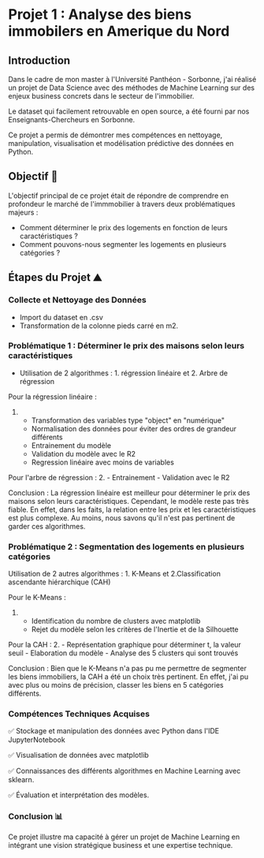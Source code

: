 # Projet 1 :  Analyse des biens immobilers en Amerique du Nord

## Introduction
Dans le cadre de mon master à l'Université Panthéon - Sorbonne, j'ai réalisé un projet de Data Science avec des méthodes de Machine Learning sur des enjeux business concrets dans le secteur de l'immobilier.

Le dataset qui facilement retrouvable en open source, a été fourni par nos Enseignants-Chercheurs en Sorbonne.

Ce projet a permis de démontrer mes compétences en nettoyage, manipulation, visualisation et modélisation prédictive des données en Python.

## Objectif 🎯
L'objectif principal de ce projet était de répondre de comprendre en profondeur le marché de l'immmobilier à travers deux problématiques majeurs :

- Comment déterminer le prix des logements en fonction de leurs caractéristiques ?
- Comment pouvons-nous segmenter les logements en plusieurs catégories ?

## Étapes du Projet ⛰️

### Collecte et Nettoyage des Données 
- Import du dataset en .csv
- Transformation de la colonne pieds carré en m2.

### Problématique 1 : Déterminer le prix des maisons selon leurs caractéristiques
- Utilisation de 2 algorithmes : 1. régression linéaire et 2. Arbre de régression

Pour la régression linéaire : 
1.  - Transformation des variables type "object" en "numérique"
    - Normalisation des données pour éviter des ordres de grandeur différents
    - Entrainement du modèle
    - Validation du modèle avec le R2
    - Regression linéaire avec moins de variables


Pour l'arbre de régression :
2.  - Entrainement
    - Validation avec le R2


Conclusion : La régression linéaire est meilleur pour déterminer le prix des maisons selon leurs caractéristiques. Cependant, le modèle reste pas très fiable. En effet, dans les faits, la relation entre les prix et les caractéristiques est plus complexe. Au moins, nous savons qu'il n'est pas pertinent de garder ces algorithmes.

### Problématique 2 : Segmentation des logements en plusieurs catégories 

Utilisation de 2 autres algorithmes : 1. K-Means et 2.Classification ascendante hiérarchique (CAH)

Pour le K-Means : 
1. - Identification du nombre de clusters avec matplotlib
   - Rejet du modèle selon les critères de l'Inertie et de la Silhouette

Pour la CAH : 
2.    - Représentation graphique pour déterminer t, la valeur seuil
      - Elaboration du modèle
      - Analyse des 5 clusters qui sont trouvés
  
Conclusion : Bien que le K-Means n'a pas pu me permettre de segmenter les biens immobiliers, la CAH a été un choix très pertinent. En effet, j'ai pu avec plus ou moins de précision, classer les biens en 5 catégories différents.

### Compétences Techniques Acquises 

✅ Stockage et manipulation des données avec Python dans l'IDE JupyterNotebook

✅ Visualisation de données avec matplotlib

✅ Connaissances des différents algorithmes en Machine Learning avec sklearn.

✅ Évaluation et interprétation des modèles.

### Conclusion 📊
Ce projet illustre ma capacité à gérer un projet de Machine Learning en intégrant une vision stratégique business et une expertise technique.
